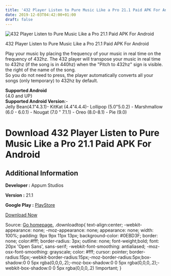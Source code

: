 ```yaml
---
title: '432 Player Listen to Pure Music Like a Pro 21.1 Paid APK For Android'
date: 2019-12-03T04:42:00+01:00
draft: false
---
```


![432 Player Listen to Pure Music Like a Pro 21.1 Paid APK For Android](https://i0.wp.com/apkhome.net/wp-content/uploads/2019/12/432-Player-Listen-to-Pure-Music-Like-a-Pro-21.1-Paid.png "432 Player Listen to Pure Music Like a Pro 21.1 Paid APK For Android")

  

432 Player Listen to Pure Music Like a Pro 21.1 Paid APK For Android

Play your music by placing the frequency of your music in real time on the frequency of 432hz. The 432 player will transpose your music in real time to 432hz (if the song is in 440hz) when the "Pitch to 432hz" sign is visible. the right of the name of the song.  
So you do not need to press, the player automatically converts all your songs (only temporary) to 432hz by default.

**Supported Android**  
{4.0 and UP}  
**Supported Android Version**:-  
Jelly Bean(4.1"4.3.1)- KitKat (4.4"4.4.4)- Lollipop (5.0"5.0.2) - Marshmallow (6.0 - 6.0.1) - Nougat (7.0 " 7.1.1) - Oreo (8.0-8.1) - Pie (9.0)

Download 432 Player Listen to Pure Music Like a Pro 21.1 Paid APK For Android
=============================================================================

Additional Information
----------------------

**Developer :** Appum Studios

**Version :** 21.1

**Google Play :** [PlayStore](https://play.google.com/store/apps/details?id=com.appums.music_pitcher_pro&hl=en)

  

[Download Now](https://store4app.co/post/432-player-listen-to-pure-music-like-a-pro-21-1-paid-apk-for-android_1575306012)

  
Source: [Go homepage.](https://store4app.co/post/432-player-listen-to-pure-music-like-a-pro-21-1-paid-apk-for-android_1575306012) .downloadtop{ text-align:center; -webkit-appearance: none; -moz-appearance: none; appearance: none; width: 100%; padding: 9px 9px 11px 13px; background-color: #0EBD3F; border: none; color:#fff; border-radius: 3px; outline: none; font-weight;bold; font: 20px 'Open Sans', sans-serif; -webkit-font-smoothing: antialiased; -moz-osx-font-smoothing: grayscale; color: #fff; cursor: pointer; border-radius:15px;-webkit-border-radius:15px;-moz-border-radius:5px;box-shadow:0 0 5px rgba(0,0,0,.2);-moz-box-shadow:0 0 5px rgba(0,0,0,.2);-webkit-box-shadow:0 0 5px rgba(0,0,0,.2) !important; }